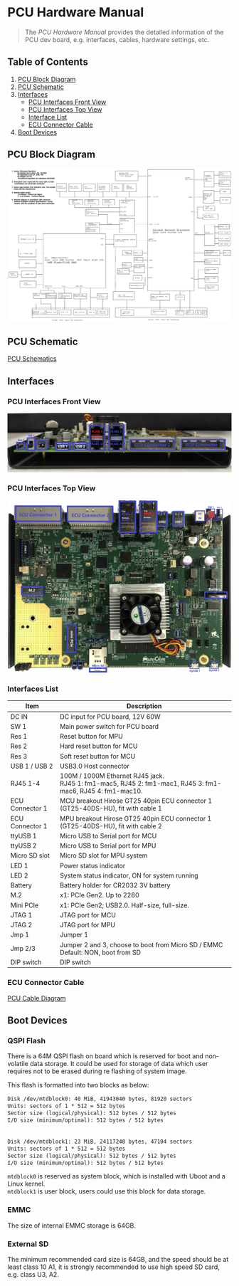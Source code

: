 # PCU Hardware Manual

> The *PCU Hardware Manual* provides the detailed information of the PCU dev board, e.g. interfaces, cables, hardware settings, etc.

## Table of Contents
1. [PCU Block Diagram](#pcu-block-diagram)
2. [PCU Schematic](#pcu-schematic)
3. [Interfaces](#interfaces)
   - [PCU Interfaces Front View](#pcu-interfaces-front-view)
   - [PCU Interfaces Top View](#pcu-interfaces-top-view)
   - [Interface List](#interfaces-list)
   - [ECU Connector Cable](#ecu-connector-cable)
4. [Boot Devices](#boot-devices)

## PCU Block Diagram
![PCU block diagram](images/Pcu_block_diagram.png "PCU block diagram")

## PCU Schematic

[PCU Schematics](pdf/Pcu_schematics.pdf "PCU Schematics")  

## Interfaces

### PCU Interfaces Front View

![PCU interface front](images/Pcu_interface_front.jpg "PCU interface front")

### PCU Interfaces Top View

![PCU interface top](images/Pcu_interface_top.jpg "PCU interface top")

### Interfaces List

| Item           | Description                         |
| -------------- | ----------------------------------- |
|DC IN           | DC input for PCU board, 12V 60W                                                 |
|SW 1            | Main power switch for PCU board                                                 |
|Res 1           | Reset button for MPU                                                            |
|Res 2           | Hard reset button for MCU                                                       |
|Res 3           | Soft reset button for MCU                                                       |
|USB 1 / USB 2   | USB3.0 Host connector                                                           |
|RJ45 1-4        | 100M / 1000M Ethernet RJ45 jack. </br>RJ45 1: fm1-mac5, RJ45 2: fm1-mac1, RJ45 3: fm1-mac6, RJ45 4: fm1-mac10. |
|ECU Connector 1 | MCU breakout Hirose GT25 40pin ECU connector 1 (GT25-40DS-HU), fit with cable 1 |
|ECU Connector 1 | MPU breakout Hirose GT25 40pin ECU connector 1 (GT25-40DS-HU), fit with cable 2 |
|ttyUSB 1        | Micro USB to Serial port for MCU                                                |
|ttyUSB 2        | Micro USB to Serial port for MPU                                                |
|Micro SD slot   | Micro SD slot for MPU system                                                    |
|LED 1           | Power status indicator                                                          |
|LED 2           | System status indicator, ON for system running                                  |
|Battery         | Battery holder for CR2032 3V battery                                            |
|M.2             | x1: PCIe Gen2. Up to 2280                                                       |
|Mini PCIe       | x1: PCIe Gen2; USB2.0. Half-size, full-size.                                    |
|JTAG 1          | JTAG port for MCU                                                               |
|JTAG 2          | JTAG port for MPU                                                               |
|Jmp 1           | Jumper 1 |
|Jmp 2/3         | Jumper 2 and 3, choose to boot from Micro SD / EMMC </br> Default: NON, boot from SD|
|DIP switch      | DIP switch |

### ECU Connector Cable

[PCU Cable Diagram](pdf/Pcu_cable_diagram.pdf "PCU Cable Diagram")  

## Boot Devices

### QSPI Flash

There is a 64M QSPI flash on board which is reserved for boot and non-volatile data storage. It could be used for storage of data which user requires not to be erased during re flashing of system image. 

This flash is formatted into two blocks as below:

```
Disk /dev/mtdblock0: 40 MiB, 41943040 bytes, 81920 sectors
Units: sectors of 1 * 512 = 512 bytes
Sector size (logical/physical): 512 bytes / 512 bytes
I/O size (minimum/optimal): 512 bytes / 512 bytes


Disk /dev/mtdblock1: 23 MiB, 24117248 bytes, 47104 sectors
Units: sectors of 1 * 512 = 512 bytes
Sector size (logical/physical): 512 bytes / 512 bytes
I/O size (minimum/optimal): 512 bytes / 512 bytes
```

`mtdblock0` is reserved as system block, which is installed with Uboot and a Linux kernel.  
`mtdblock1` is user block, users could use this block for data storage.

### EMMC

The size of internal EMMC storage is 64GB.

### External SD

The minimum recommended card size is 64GB, and the speed should be at least class 10 A1, it is strongly recommended to use high speed SD card, e.g. class U3, A2. 

